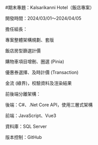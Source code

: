 #期末專題：Kalsarikanni Hotel（飯店專案）

開發時間：2024/03/01～2024/04/05



擔任組長：

專案整體架構規劃、套版

飯店房型篩選計價

購物車項目增刪、圈選 (Pinia)

優惠券選擇、及時計價 (Transaction)

金流 (綠界)，校驗資料及渲染結果



前後端分離架構：

後端：C#、.Net Core API，使用三層式架構

前端：JavaScript、Vue3

資料庫：SQL Server

版本控制：GitHub
